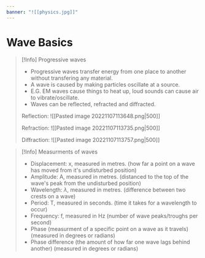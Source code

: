 ```yaml
---
banner: "![[physics.jpg]]"
---
```

# Wave Basics
 
> [!Info] Progressive waves
> - Progressive waves transfer energy from one place to another without transfering any material.
> - A wave is caused by making particles oscillate at a source.
> - E.G. EM waves cause things to heat up, loud sounds can cause air to vibrate/oscillate.
> - Waves can be reflected, refracted and diffracted.
> 
> Reflection:
> ![[Pasted image 20221107113648.png|500]]
> 
> Refraction:
> ![[Pasted image 20221107113735.png|500]]
> 
> Diffraction:
> ![[Pasted image 20221107113757.png|500]]

> [!Info] Measurments of waves
> - Displacement: x, measured in metres. (how far a point on a wave has moved from it's undisturbed position)
> - Amplitude: A, measured in metres. (distanced to the top of the wave's peak from the undisturbed position)
> - Wavelength: $\lambda$, measured in metres. (difference between two crests on a wave)
> - Period: T, measured in seconds. (time it takes for a wavelength to occur)
> - Frequency: f, measured in Hz (number of wave peaks/troughs per second)
> - Phase (measurment of a specific point on a wave as it travels) (measured in degrees or radians)
> - Phase difference (the amount of how far one wave lags behind another) (measured in degrees or radians)


